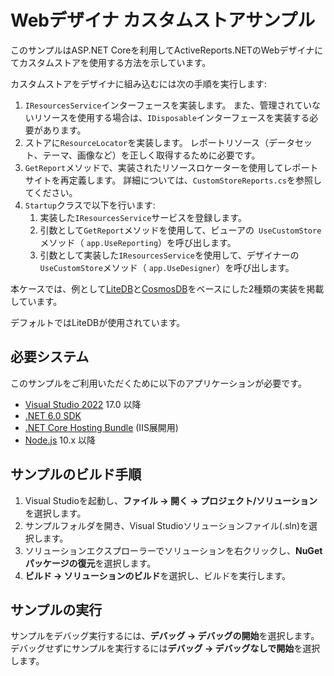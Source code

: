 # Webデザイナ カスタムストアサンプル

このサンプルはASP.NET Coreを利用してActiveReports.NETのWebデザイナにてカスタムストアを使用する方法を示しています。

カスタムストアをデザイナに組み込むには次の手順を実行します:
1. `IResourcesService`インターフェースを実装します。 また、管理されていないリソースを使用する場合は、`IDisposable`インターフェースを実装する必要があります。
2. ストアに`ResourceLocator`を実装します。 レポートリソース（データセット、テーマ、画像など）を正しく取得するために必要です。
3. `GetReport`メソッドで、実装されたリソースロケーターを使用してレポートサイトを再定義します。 詳細については、`CustomStoreReports.cs`を参照してください。
4. `Startup`クラスで以下を行います:
   1. 実装した`IResourcesService`サービスを登録します。
   2. 引数として`GetReport`メソッドを使用して、ビューアの` UseCustomStore`メソッド（ `app.UseReporting`）を呼び出します。
   3. 引数として実装した`IResourcesService`を使用して、デザイナーの` UseCustomStore`メソッド（ `app.UseDesigner`）を呼び出します。

本ケースでは、例として[LiteDB](https://www.litedb.org/)と[CosmosDB](https://azure.microsoft.com/ja-jp/services/cosmos-db/)をベースにした2種類の実装を掲載しています。

デフォルトではLiteDBが使用されています。

## 必要システム

このサンプルをご利用いただくために以下のアプリケーションが必要です。
* [Visual Studio 2022](https://visualstudio.microsoft.com/vs/) 17.0 以降
* [.NET 6.0 SDK](https://www.microsoft.com/net/download)
* [.NET Core Hosting Bundle](https://dotnet.microsoft.com/download/dotnet/thank-you/runtime-aspnetcore-6.0.0-windows-hosting-bundle-installer) (IIS展開用)
* [Node.js](https://nodejs.org) 10.x 以降

## サンプルのビルド手順

1. Visual Studioを起動し、**ファイル → 開く → プロジェクト/ソリューション**を選択します。
2. サンプルフォルダを開き、Visual Studioソリューションファイル(.sln)を選択します。
3. ソリューションエクスプローラーでソリューションを右クリックし、**NuGetパッケージの復元**を選択します。
4. **ビルド → ソリューションのビルド**を選択し、ビルドを実行します。


## サンプルの実行

サンプルをデバッグ実行するには、**デバッグ → デバッグの開始**を選択します。
デバッグせずにサンプルを実行するには**デバッグ → デバッグなしで開始**を選択します。
